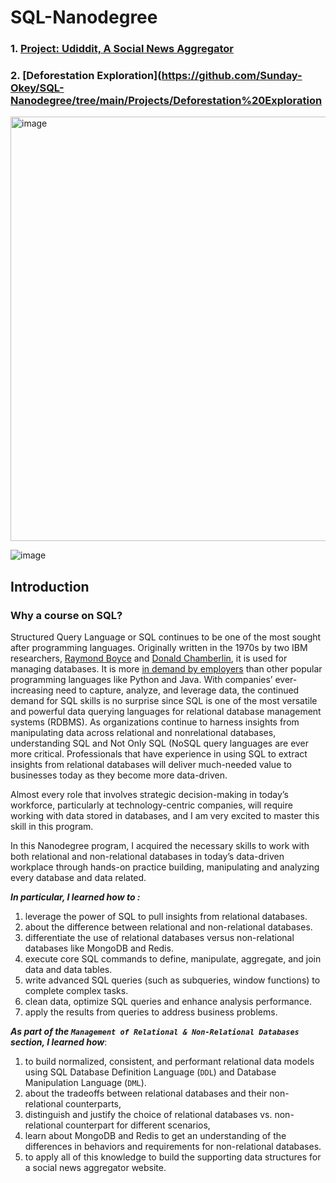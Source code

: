 # SQL-Nanodegree 


### 1. [Project: Udiddit, A Social News Aggregator](https://github.com/Sunday-Okey/SQL-Nanodegree/tree/main/Projects/Udiddit-A%20Social%20News%20Aggregator)

### 2. [Deforestation Exploration](https://github.com/Sunday-Okey/SQL-Nanodegree/tree/main/Projects/Deforestation%20Exploration




<img width="679" alt="image" src="https://github.com/user-attachments/assets/d487060c-1e78-4c04-90da-b5d038c75ad6" />



![image](https://github.com/user-attachments/assets/dcfbd371-27bc-49f1-a6a1-7fcce1ce00b3)



## Introduction

### Why a course on SQL?

Structured Query Language or SQL continues to be one of the most sought after programming languages. Originally written in the 1970s by two IBM researchers, [Raymond Boyce](https://en.wikipedia.org/wiki/Raymond_F._Boyce) and [Donald Chamberlin](https://en.wikipedia.org/wiki/Raymond_F._Boyce), it is used for managing databases. It is more [in demand by employers](https://insights.dice.com/2020/03/20/demand-skills-february-march-2020-python-sql/) than other popular programming languages like Python and Java. With companies’ ever-increasing need to capture, analyze, and leverage data, the continued demand for SQL skills is no surprise since SQL is one of the most versatile and powerful data querying languages for relational database management systems (RDBMS). As organizations continue to harness insights from manipulating data across relational and nonrelational databases, understanding SQL and Not Only SQL (NoSQL query languages are ever more critical. Professionals that have experience in using SQL to extract insights from relational databases will deliver much-needed value to businesses today as they become more data-driven.

Almost every role that involves strategic decision-making in today’s workforce, particularly at technology-centric companies, will require working with data stored in databases, and I am very excited to master this skill in this program.


In this Nanodegree program, I acquired the necessary skills to work with both relational and non-relational databases in today’s data-driven workplace through hands-on practice building, manipulating and analyzing every database and data related.

***In particular, I learned how to :***

1. leverage the power of SQL to pull insights from relational databases.
2. about the difference between relational and non-relational databases.
3. differentiate the use of relational databases versus non-relational databases like MongoDB and Redis.
4. execute core SQL commands to define, manipulate, aggregate, and join data and data tables.
5. write advanced SQL queries (such as subqueries, window functions) to complete complex tasks.
6. clean data, optimize SQL queries and enhance analysis performance.
7. apply the results from queries to address business problems.

***As part of the `Management of Relational & Non-Relational Databases` section, I learned how***:

1. to build normalized, consistent, and performant relational data models using SQL Database Definition Language (`DDL`) and Database Manipulation Language (`DML`).
2. about the tradeoffs between relational databases and their non-relational counterparts,
3. distinguish and justify the choice of relational databases vs. non-relational counterpart for different scenarios,
4. learn about MongoDB and Redis to get an understanding of the differences in behaviors and requirements for non-relational databases.
5. to apply all of this knowledge to build the supporting data structures for a social news aggregator website.
